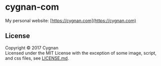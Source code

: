 # cygnan-com

My personal website: [https://cygnan.com](https://cygnan.com)

## License

Copyright &copy; 2017 Cygnan  
Licensed under the MIT License with the exception of some image, script, and css files, see [LICENSE.md](LICENSE.md).
